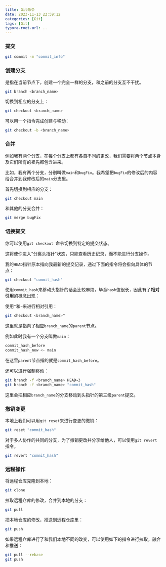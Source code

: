 ```yaml
---
title: Git命令
date: 2023-11-13 22:59:12
categories: [Git]
tags: [Git]
typora-root-url: ..
---
```


### 提交

```bash
git commit -m "commit_info"
```

### 创建分支

是指在当前节点下，创建一个完全一样的分支，和之前的分支互不干扰。

```bash
git branch <branch_name>
```

切换到相应的分支上：

```bash
git checkout <branch_name>
```

可以用一个指令完成创建与移动：

```bash
git checkout -b <branch_name>
```

<!--more-->

### 合并

例如我有两个分支，在每个分支上都有各自不同的更改，我们需要将两个节点本身及它们所有的祖先都包含进来。

比如，我有两个分支，分别叫做`main`和`bugFix`。我希望把`bugFix`的修改后的内容给合并到我修改后的`main`分支里。

首先切换到相应的分支：

```bash
git checkout main
```

和其他的分支合并：

```bash
git merge bugFix
```

### 切换提交

你可以使用`git checkout `命令切换到特定的提交状态。

这将使你进入"分离头指针"状态，只能查看历史记录，而不能进行分支操作。

我的`HEAD`指针原本指向我最新的提交记录，通过下面的指令将会指向具体的节点：

```bash
git checkout "commit_hash"
```

使用`commit_hash`来移动头指针的话会比较麻烦，毕竟`hash`值很长，因此有了**相对引用**的概念出现：

使用`^`和`~`来进行相对引用：

```bash
git checkout <branch_name>^
```

这里就是指向了相应`branch_name`的`parent`节点。

例如此时我有一个分支叫做`main`：

```bash
commit_hash_before
commit_hash_now <- main
```

在这里`parent`节点指的就是`commit_hash_before`。

还可以进行强制移动：

```bash
git branch -f <branch_name> HEAD~3
git branch -f <branch_name> "commit_hash"
```

这里会把相应`branch_name`的分支移动到头指针的第三级`parent`提交。

### 撤销变更

本地上我们可以用`git reset`来进行变更的撤销：

```bash
git reset "commit_hash"
```

对于多人协作的共同的分支，为了撤销更改并分享给他人，可以使用`git revert`指令。

```bash
git revert "commit_hash"
```

### 远程操作

将远程仓库克隆到本地：

```bash
git clone
```

拉取远程仓库的修改，合并到本地的分支：

```bash
git pull
```

把本地仓库的修改，推送到远程仓库里：

```bash
git push
```

如果远程仓库进行了和我们本地不同的改变，可以使用如下的指令进行拉取，融合和推送：

```bash
git pull --rebase
git push
```